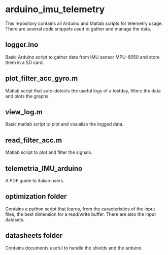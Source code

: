 # arduino_imu_telemetry
This repository contains all Arduino and Matlab scripts for telemetry usage. There are several code snippets used to gather and manage the data.

## logger.ino
Basic Arduino script to gather data from IMU sensor MPU-6050 and store them in a SD card.

## plot_filter_acc_gyro.m
Matlab script that auto-detects the useful logs of a testday, filters the data and plots the graphs.

## view_log.m
Basic matlab script to plot and visualize the logged data.

## read_filter_acc.m
Matlab script to plot and filter the signals.

## telemetria_IMU_arduino
A PDF guide to italian users.

## optimization folder
Contains a python script that learns, from the caracteristics of the input files, the best dimension for a read/write buffer. There are also the input datasets.

## datasheets folder
Contains documents useful to handle the shields and the arduino.

